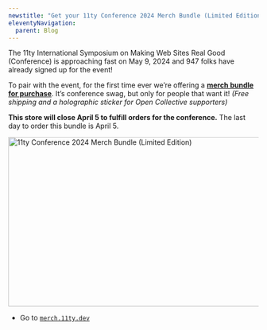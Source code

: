```yaml
---
newstitle: "Get your 11ty Conference 2024 Merch Bundle (Limited Edition)"
eleventyNavigation:
  parent: Blog
---
```


The 11ty International Symposium on Making Web Sites Real Good (Conference) is approaching fast on May 9, 2024 and 947 folks have already signed up for the event!

To pair with the event, for the first time ever we’re offering a [**merch bundle for purchase**](https://merch.11ty.dev/products/11ty-merch-bundle-2024-limited-edition). It’s conference swag, but only for people that want it! _(Free shipping and a holographic sticker for Open Collective supporters)_

**This store will close April 5 to fulfill orders for the conference.** The last day to order this bundle is April 5.

<a href="https://merch.11ty.dev/products/11ty-merch-bundle-2024-limited-edition" class="elv-externalexempt opengraph-card">
  <img src="https://v1.opengraph.11ty.dev/{{ "https://merch.11ty.dev/products/11ty-merch-bundle-2024-limited-edition" | urlencode }}/medium/" alt="11ty Conference 2024 Merch Bundle (Limited Edition)" loading="lazy" decoding="async" width="650" height="341" eleventy:ignore>
</a>

- Go to [`merch.11ty.dev`](https://merch.11ty.dev/products/11ty-merch-bundle-2024-limited-edition)
